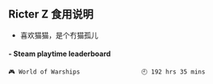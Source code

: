 ## Ricter Z 食用说明
- 喜欢猫猫，是个冇猫孤儿

<!-- steam-box start -->
#### - Steam playtime leaderboard
```text
🎮 World of Warships                 🕘 192 hrs 35 mins
```
<!-- Powered by https://github.com/YouEclipse/steam-box . -->
<!-- steam-box end -->
